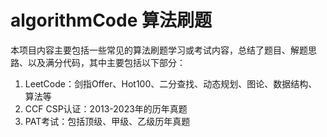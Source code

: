 # algorithmCode 算法刷题

本项目内容主要包括一些常见的算法刷题学习或考试内容，总结了题目、解题思路、以及满分代码，其中主要包括以下部分：
1. LeetCode：剑指Offer、Hot100、二分查找、动态规划、图论、数据结构、算法等
2. CCF CSP认证：2013-2023年的历年真题
3. PAT考试：包括顶级、甲级、乙级历年真题
